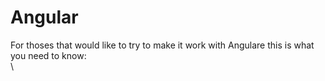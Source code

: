 # Angular

For thoses that would like to try to make it work with Angulare this is what you need to know:  \
\
